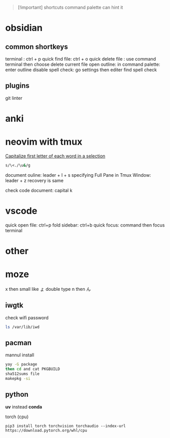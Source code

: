 > [!important] shortcuts
> command palette can hint it

# obsidian

## common shortkeys

terminal : ctrl + p
quick find file: ctrl + o
quick delete file : use command  terminal then choose delete current file
open outline: in command palette: enter outline
disable spell check:  go settings then editer find spell check

## plugins

git
linter

# anki

# neovim with tmux

[Capitalize first letter of each word in a selection](https://stackoverflow.com/questions/17440659/capitalize-first-letter-of-each-word-in-a-selection-using-vim)

```bash
s/\<./\u&/g
```

document ouline: leader + l + s
specifying Full Pane in Tmux Window: leader + z recovery is same

check code document: capital k

# vscode

quick open file: ctrl+p
fold sidebar: ctrl+b
quick focus: command then focus terminal

# other

# moze

x then  small like ょ
double type n then ん

## iwgtk

check wifi password
```bash
ls /var/lib/iwd
```

## pacman

mannul install

```bash
yay -G package
then cd and cat PKGBUILD
sha512sums file
makepkg -si
```

## python

**uv** instead **conda**

torch (cpu)
```shell
pip3 install torch torchvision torchaudio --index-url https://download.pytorch.org/whl/cpu
```
